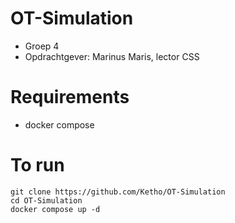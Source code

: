 # OT-Simulation
- Groep 4
- Opdrachtgever: Marinus Maris, lector CSS

# Requirements
- docker compose

# To run
```
git clone https://github.com/Ketho/OT-Simulation
cd OT-Simulation
docker compose up -d
```

